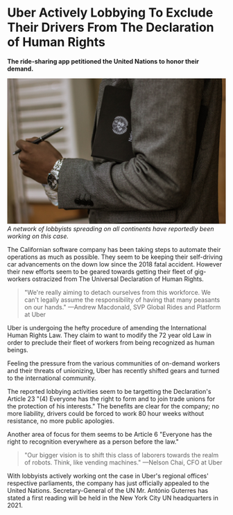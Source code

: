 # Uber Actively Lobbying To Exclude Their Drivers From The Declaration of Human Rights

**The ride-sharing app petitioned the United Nations to honor their demand.**

![A man in suit and tie holding a United Nations notebook under his arm.](lobbyist-united-nations.jpg)
*A network of lobbyists spreading on all continents have reportedly been working on this case.*

The Californian software company has been taking steps to automate their operations as much as possible. They seem to be keeping their self-driving car advancements on the down low since the 2018 fatal accident. However their new efforts seem to be geared towards getting their fleet of gig-workers ostracized from The Universal Declaration of Human Rights.

> "We're really aiming to detach ourselves from this workforce. We can't legally assume the responsibility of having that many peasants on our hands." —Andrew Macdonald, SVP Global Rides and Platform at Uber

Uber is undergoing the hefty procedure of amending the International Human Rights Law. They claim to want to modify the 72 year old Law in order to preclude their fleet of workers from being recognized as human beings.

Feeling the pressure from the various communities of on-demand workers and their threats of unionizing, Uber has recently shifted gears and turned to the international community.

The reported lobbying activities seem to be targetting the Declaration's Article 23 "(4) Everyone has the right to form and to join trade unions for the protection of his interests." The benefits are clear for the company; no more liability, drivers could be forced to work 80 hour weeks without resistance, no more public apologies.

Another area of focus for them seems to be  Article 6 "Everyone has the right to recognition everywhere as a person before the law."

> "Our bigger vision is to shift this class of laborers towards the realm of robots. Think, like vending machines." —Nelson Chai, CFO at Uber

With lobbyists actively working ont the case in Uber's regional offices' respective parliaments, the company has just officially appealed to the United Nations. Secretary-General of the UN Mr. António Guterres has stated a first reading will be held in the New York City UN headquarters in 2021.
